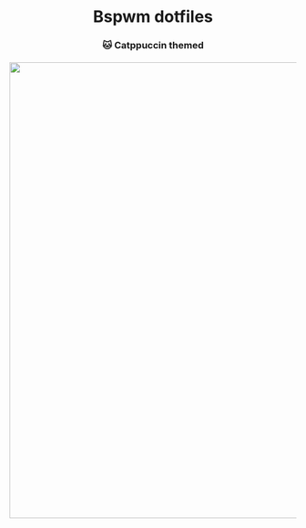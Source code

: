 <h1 align="center">
	Bspwm dotfiles
  <br>
  </h1>
  <h3 align ="center">🐱 Catppuccin themed
  <br><br>
	<img src="https://raw.githubusercontent.com/tsjazil/dotfiles/main/assets/unix1.jpg" width="800">
</h3>
